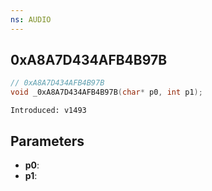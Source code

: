 ```yaml
---
ns: AUDIO
---
```

## 0xA8A7D434AFB4B97B

```c
// 0xA8A7D434AFB4B97B
void _0xA8A7D434AFB4B97B(char* p0, int p1);
```

```
Introduced: v1493
```

## Parameters
* **p0**:
* **p1**:

